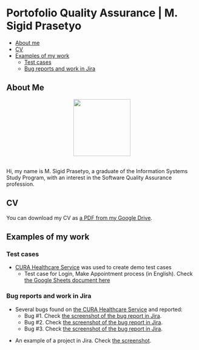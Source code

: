 # Portofolio Quality Assurance | M. Sigid Prasetyo

- [About me](#about-me)
- [CV](#cv)
- [Examples of my work](#examples-of-my-work)
  * [Test cases](#test-cases)
  * [Bug reports and work in Jira](#bug-reports-and-work-in-jira)



## About Me

<p align="center"><img height="150" src="https://raw.githubusercontent.com/pistachio04/Portofolio_Quality_Assurance/main/me.jpg"></p>
<br>
Hi, my name is M. Sigid Prasetyo, a graduate of the Information Systems Study Program, with an interest in the Software Quality Assurance profession.

## CV
You can download my CV as [a PDF from my Google Drive](https://drive.google.com/file/d/1d-OBhj0FFD1sW8FWTq61IL0jNzx6LhYo/view?usp=share_link).

## Examples of my work

### Test cases

- [CURA Healthcare Service](https://katalon-demo-cura.herokuapp.com/) was used to create demo test cases
  * Test case for Login, Make Appointment process (in English). Check [the Google Sheets document here](https://docs.google.com/spreadsheets/d/1Qg2lrHymJiBee4q5C-_skde1cJZBl-uM/edit#gid=1608462951)


### Bug reports and work in Jira

- Several bugs found on [the CURA Healthcare Service](https://katalon-demo-cura.herokuapp.com/) and reported:
  * Bug #1. Check [the screenshot of the bug report in Jira](https://drive.google.com/file/d/1Ypqw992_r6YgXNdqslH1FVW3Y33sT6ip/view?usp=sharing).
  * Bug #2. Check [the screenshot of the bug report in Jira](https://drive.google.com/file/d/15KB2fIqWO4uIUbAMejk8ZZrkpPfJzz1m/view?usp=sharing).
  * Bug #3. Check [the screenshot of the bug report in Jira](https://drive.google.com/file/d/1Qn_Fe5gwdEQ-f4PKpg115CZaWl3_N705/view?usp=sharing).
* An example of a project in Jira. Check [the screenshot](https://drive.google.com/file/d/1uN7R4SGWYZ0zn45id8_CeSzs4sn68BWq/view?usp=sharing).

